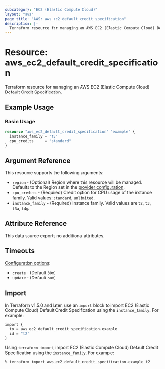 ```yaml
---
subcategory: "EC2 (Elastic Compute Cloud)"
layout: "aws"
page_title: "AWS: aws_ec2_default_credit_specification"
description: |-
  Terraform resource for managing an AWS EC2 (Elastic Compute Cloud) Default Credit Specification.
---
```

# Resource: aws_ec2_default_credit_specification

Terraform resource for managing an AWS EC2 (Elastic Compute Cloud) Default Credit Specification.

## Example Usage

### Basic Usage

```terraform
resource "aws_ec2_default_credit_specification" "example" {
  instance_family = "t2"
  cpu_credits     = "standard"
}
```

## Argument Reference

This resource supports the following arguments:

* `region` - (Optional) Region where this resource will be [managed](https://docs.aws.amazon.com/general/latest/gr/rande.html#regional-endpoints). Defaults to the Region set in the [provider configuration](https://registry.terraform.io/providers/hashicorp/aws/latest/docs#aws-configuration-reference).
* `cpu_credits` - (Required) Credit option for CPU usage of the instance family. Valid values: `standard`, `unlimited`.
* `instance_family` - (Required) Instance family. Valid values are `t2`, `t3`, `t3a`, `t4g`.

## Attribute Reference

This data source exports no additional attributes.

## Timeouts

[Configuration options](https://developer.hashicorp.com/terraform/language/resources/syntax#operation-timeouts):

* `create` - (Default `30m`)
* `update` - (Default `30m`)

## Import

In Terraform v1.5.0 and later, use an [`import` block](https://developer.hashicorp.com/terraform/language/import) to import EC2 (Elastic Compute Cloud) Default Credit Specification using the `instance_family`. For example:

```terraform
import {
  to = aws_ec2_default_credit_specification.example
  id = "t2"
}
```

Using `terraform import`, import EC2 (Elastic Compute Cloud) Default Credit Specification using the `instance_family`. For example:

```console
% terraform import aws_ec2_default_credit_specification.example t2
